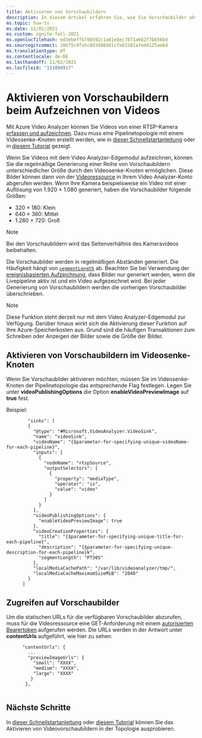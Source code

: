 ```yaml
---
title: Aktivieren von Vorschaubildern
description: In diesem Artikel erfahren Sie, wie Sie Vorschaubilder aktivieren und darauf zugreifen, wenn Sie Videos mithilfe von Azure Video Analyzer aufzeichnen.
ms.topic: how-to
ms.date: 11/01/2021
ms.custom: ignite-fall-2021
ms.openlocfilehash: ed3ebeffb70b592c1a81e8ec7871a662f7b856bd
ms.sourcegitcommit: 106f5c9fa5c6d3498dd1cfe63181a7ed4125ae6d
ms.translationtype: HT
ms.contentlocale: de-DE
ms.lasthandoff: 11/02/2021
ms.locfileid: "131094917"
---
```

# <a name="enable-preview-images-when-recording-video"></a>Aktivieren von Vorschaubildern beim Aufzeichnen von Videos

Mit Azure Video Analyzer können Sie Videos von einer RTSP-Kamera [erfassen und aufzeichnen](../video-recording.md). Dazu muss eine Pipelinetopologie mit einem Videosenke-Knoten erstellt werden, wie in [dieser Schnellstartanleitung](detect-motion-record-video-clips-cloud.md) oder in [diesem Tutorial](use-continuous-video-recording.md) gezeigt. 

Wenn Sie Videos mit dem Video Analyzer-Edgemodul aufzeichnen, können Sie die regelmäßige Generierung einer Reihe von Vorschaubildern unterschiedlicher Größe durch den Videosenke-Knoten ermöglichen. Diese Bilder können dann von der [Videoressource](../terminology.md#video) in Ihrem Video Analyzer-Konto abgerufen werden. Wenn Ihre Kamera beispielsweise ein Video mit einer Auflösung von 1.920 × 1.080 generiert, haben die Vorschaubilder folgende Größen:

  * 320 × 180: Klein
  * 640 × 360: Mittel
  * 1\.280 × 720: Groß

> [!NOTE]
> Bei den Vorschaubildern wird das Seitenverhältnis des Kameravideos beibehalten.

Die Vorschaubilder werden in regelmäßigen Abständen generiert. Die Häufigkeit hängt von [`segmentLength`](../playback-recordings-how-to.md#recording-and-playback-latencies) ab. Beachten Sie bei Verwendung der [ereignisbasierten Aufzeichnung](record-event-based-live-video.md), dass Bilder nur generiert werden, wenn die Livepipeline aktiv ist und ein Video aufgezeichnet wird. Bei jeder Generierung von Vorschaubildern werden die vorherigen Vorschaubilder überschrieben.

> [!NOTE]
> Diese Funktion steht derzeit nur mit dem Video Analyzer-Edgemodul zur Verfügung. Darüber hinaus wirkt sich die Aktivierung dieser Funktion auf Ihre Azure-Speicherkosten aus. Grund sind die häufigen Transaktionen zum Schreiben oder Anzeigen der Bilder sowie die Größe der Bilder.

## <a name="enable-preview-images-in-the-video-sink-node"></a>Aktivieren von Vorschaubildern im Videosenke-Knoten
Wenn Sie Vorschaubilder aktivieren möchten, müssen Sie im Videosenke-Knoten der Pipelinetopologie das entsprechende Flag festlegen. Legen Sie unter **videoPublishingOptions** die Option **enableVideoPreviewImage** auf **true** fest.  

Beispiel:
```
        "sinks": [
        {
          "@type": "#Microsoft.VideoAnalyzer.VideoSink",
          "name": "videoSink",
          "videoName": "{$parameter-for-specifying-unique-videoName-for-each-pipeline}",
          "inputs": [
            {
              "nodeName": "rtspSource",
              "outputSelectors": [
                {
                  "property": "mediaType",
                  "operator": "is",
                  "value": "video"
                }
              ]
            }
          ],
          "videoPublishingOptions": {
            "enableVideoPreviewImage": true
          },
          "videoCreationProperties": {
            "title": "{$parameter-for-specifying-unique-title-for-each-pipeline}",
            "description": "{$parameter-for-specifying-unique-description-for-each-pipeline}k",
            "segmentLength": "PT30S"
          },
          "localMediaCachePath": "/var/lib/videoanalyzer/tmp/",
          "localMediaCacheMaximumSizeMiB": "2048"
        }
      ]
``` 

## <a name="accessing-preview-images"></a>Zugreifen auf Vorschaubilder

Um die statischen URLs für die verfügbaren Vorschaubilder abzurufen, muss für die Videoressource eine GET-Anforderung mit einem [autorisierten Bearertoken](../playback-recordings-how-to.md#accessing-videos) aufgerufen werden. Die URLs werden in der Antwort unter **contentUrls** aufgeführt, wie hier zu sehen:

```
      "contentUrls": {
        ...
        "previewImageUrls": {
          "small": "XXXX",
          "medium": "XXXX",
          "large": "XXXX"
         }
       },
    
```

## <a name="next-steps"></a>Nächste Schritte

In [dieser Schnellstartanleitung](detect-motion-record-video-clips-cloud.md) oder [diesem Tutorial](use-continuous-video-recording.md) können Sie das Aktivieren von Videovorschaubildern in der Topologie ausprobieren. 
